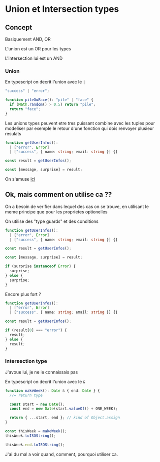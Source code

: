 # Union et Intersection types

## Concept

Basiquement AND, OR

L'union est un OR pour les types

L'intersection lui est un AND

### Union

En typescript on decrit l'union avec le `|`

```ts
"success" | "error";
```

```ts
function pileOuFace(): "pile" | "face" {
  if (Math.random() > 0.5) return "pile";
  return "face";
}
```

Les unions types peuvent etre tres puissant combine avec les tuples pour modeliser par exemple le retour d'une fonction qui dois renvoyer plusieur resulats

```ts
function getUserInfos():
  | ["error", Error]
  | ["success", { name: string; email: string }] {}

const result = getUserInfos();

const [message, surprise] = result;
```

On s'amuse [ici](https://www.typescriptlang.org/play?#code/GYVwdgxgLglg9mABABxgGwKYHkQDECGEGAFAJQBciARKplYgD7XCEb0DeAUIojMIsQCy+KAAsAdACd8YACZwAtmUQA+RAAZxAVlKJJGKCElIa6NgG5ueg0ZMsiVSwF9Or0JFgJEAcwMBVAGcMSQBJMGA4ALJyKyYAbSpgyThJKgAaRABRSWTJAF1YxASAkAgiAID0xHZEMHwFDEoAqEkYMG9zRAwFfHQmlrbvRCc86tceHj4BWmw8VmUAXiXqGapdLgmJ-UNjIqoSsowKqvY6hvIqACk4Ngzu3rRKKigjqAABF+bxCEUqEaseE4umggmNNjxtrY9kkUlUwBgAO5ZHIpYhUEIKZCRAIwABGmEQsgwiBYMH0iCIiAAjiBiQArYnyGABEm9fRrAqbFyA1w-MDNawlNBQRALHz+IKhcKRMiWIA)

## Ok, mais comment on utilise ca ??

On a besoin de verifier dans lequel des cas on se trouve, en utilisant le meme principe que pour les proprietes optionelles

On utilise des "type guards" et des conditions

```ts
function getUserInfos():
  | ["error", Error]
  | ["success", { name: string; email: string }] {}

const result = getUserInfos();

const [message, surprise] = result;

if (surprise instanceof Error) {
  surprise;
} else {
  surprise;
}
```

Encore plus fort ?

```ts
function getUserInfos():
  | ["error", Error]
  | ["success", { name: string; email: string }] {}

const result = getUserInfos();

if (result[0] === "error") {
  result;
} else {
  result;
}
```

### Intersection type

J'avoue lui, je ne le connaissais pas

En typescript on decrit l'union avec le `&`

```ts
function makeWeek(): Date & { end: Date } {
  //⬅ return type

  const start = new Date();
  const end = new Date(start.valueOf() + ONE_WEEK);

  return { ...start, end }; // kind of Object.assign
}

const thisWeek = makeWeek();
thisWeek.toISOString();

thisWeek.end.toISOString();
```

J'ai du mal a voir quand, comment, pourquoi utiliser ca.
